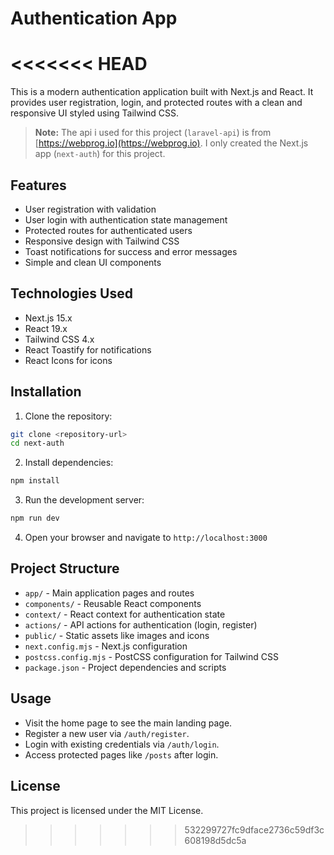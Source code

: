 # Authentication App
<<<<<<< HEAD
=======

This is a modern authentication application built with Next.js and React. It provides user registration, login, and protected routes with a clean and responsive UI styled using Tailwind CSS.

> **Note:** The api i used for this project (`laravel-api`) is from [https://webprog.io](https://webprog.io). I only created the Next.js app (`next-auth`) for this project.

## Features

- User registration with validation
- User login with authentication state management
- Protected routes for authenticated users
- Responsive design with Tailwind CSS
- Toast notifications for success and error messages
- Simple and clean UI components

## Technologies Used

- Next.js 15.x
- React 19.x
- Tailwind CSS 4.x
- React Toastify for notifications
- React Icons for icons

## Installation

1. Clone the repository:

```bash
git clone <repository-url>
cd next-auth
```

2. Install dependencies:

```bash
npm install
```

3. Run the development server:

```bash
npm run dev
```

4. Open your browser and navigate to `http://localhost:3000`

## Project Structure

- `app/` - Main application pages and routes
- `components/` - Reusable React components
- `context/` - React context for authentication state
- `actions/` - API actions for authentication (login, register)
- `public/` - Static assets like images and icons
- `next.config.mjs` - Next.js configuration
- `postcss.config.mjs` - PostCSS configuration for Tailwind CSS
- `package.json` - Project dependencies and scripts

## Usage

- Visit the home page to see the main landing page.
- Register a new user via `/auth/register`.
- Login with existing credentials via `/auth/login`.
- Access protected pages like `/posts` after login.

## License

This project is licensed under the MIT License.
>>>>>>> 532299727fc9dface2736c59df3c608198d5dc5a
